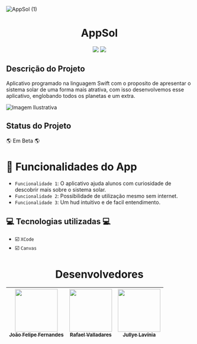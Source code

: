 ![AppSol (1)](https://user-images.githubusercontent.com/97364522/202912499-9955afa8-d536-48e7-8f50-448b3705d2b8.png)


<h1 align="center"> AppSol </h1>

<p align="center">
<img src="https://img.shields.io/badge/Code-Swift-orange"/>
<img src="https://img.shields.io/badge/Coding-Club-blue"/>
</p>

## Descrição do Projeto
Aplicativo programado na linguagem Swift com o proposito de apresentar o sistema solar de uma forma mais atrativa, com isso desenvolvemos esse aplicativo, englobando todos os planetas e um extra.

![Imagem Ilustrativa](https://user-images.githubusercontent.com/97364522/202911632-fdab4086-b9bc-404c-8b88-18b221480e61.png)

## Status do Projeto
:earth_americas: Em Beta :earth_americas:

# :milky_way: Funcionalidades do App

- `Funcionalidade 1`: O aplicativo ajuda alunos com curiosidade de descobrir mais sobre o sistema solar.
- `Funcionalidade 2`: Possibilidade de utilização mesmo sem internet.
- `Funcionalidade 3`: Um hud intuitivo e de facil entendimento.

## :computer: Tecnologias utilizadas :computer:

- :ballot_box_with_check: `XCode`
- :ballot_box_with_check: `Canvas`

<h1 align="center"> Desenvolvedores </h1>

| [<img src="https://user-images.githubusercontent.com/97364522/202913479-6b735de6-e44b-4d77-afd3-e08b6c458b79.jpg" width=115><br><sub>João Felipe Fernandes</sub>](https://github.com/LordPinguim) |  [<img src="" width=115><br><sub>Rafael Valladares</sub>](https://github.com/Rafaelvalladares) |  [<img src="" width=115><br><sub>Jullye Lavínia</sub>](https://github.com/LaviniaJ) |
| :---: | :---: | :---: |
